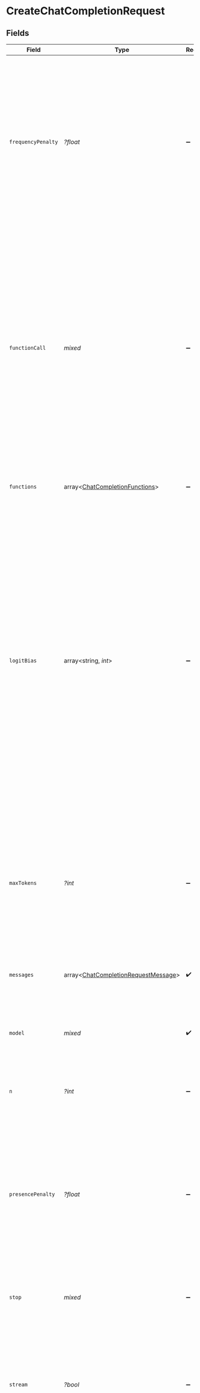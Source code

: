 # CreateChatCompletionRequest


## Fields

| Field                                                                                                                                                                                                                                                                                                                                                                                                                                                                                                                      | Type                                                                                                                                                                                                                                                                                                                                                                                                                                                                                                                       | Required                                                                                                                                                                                                                                                                                                                                                                                                                                                                                                                   | Description                                                                                                                                                                                                                                                                                                                                                                                                                                                                                                                | Example                                                                                                                                                                                                                                                                                                                                                                                                                                                                                                                    |
| -------------------------------------------------------------------------------------------------------------------------------------------------------------------------------------------------------------------------------------------------------------------------------------------------------------------------------------------------------------------------------------------------------------------------------------------------------------------------------------------------------------------------- | -------------------------------------------------------------------------------------------------------------------------------------------------------------------------------------------------------------------------------------------------------------------------------------------------------------------------------------------------------------------------------------------------------------------------------------------------------------------------------------------------------------------------- | -------------------------------------------------------------------------------------------------------------------------------------------------------------------------------------------------------------------------------------------------------------------------------------------------------------------------------------------------------------------------------------------------------------------------------------------------------------------------------------------------------------------------- | -------------------------------------------------------------------------------------------------------------------------------------------------------------------------------------------------------------------------------------------------------------------------------------------------------------------------------------------------------------------------------------------------------------------------------------------------------------------------------------------------------------------------- | -------------------------------------------------------------------------------------------------------------------------------------------------------------------------------------------------------------------------------------------------------------------------------------------------------------------------------------------------------------------------------------------------------------------------------------------------------------------------------------------------------------------------- |
| `frequencyPenalty`                                                                                                                                                                                                                                                                                                                                                                                                                                                                                                         | *?float*                                                                                                                                                                                                                                                                                                                                                                                                                                                                                                                   | :heavy_minus_sign:                                                                                                                                                                                                                                                                                                                                                                                                                                                                                                         | Number between -2.0 and 2.0. Positive values penalize new tokens based on their existing frequency in the text so far, decreasing the model's likelihood to repeat the same line verbatim.<br/><br/>[See more information about frequency and presence penalties.](/docs/api-reference/parameter-details)<br/>                                                                                                                                                                                                             |                                                                                                                                                                                                                                                                                                                                                                                                                                                                                                                            |
| `functionCall`                                                                                                                                                                                                                                                                                                                                                                                                                                                                                                             | *mixed*                                                                                                                                                                                                                                                                                                                                                                                                                                                                                                                    | :heavy_minus_sign:                                                                                                                                                                                                                                                                                                                                                                                                                                                                                                         | Controls how the model responds to function calls. "none" means the model does not call a function, and responds to the end-user. "auto" means the model can pick between an end-user or calling a function.  Specifying a particular function via `{"name":\ "my_function"}` forces the model to call that function. "none" is the default when no functions are present. "auto" is the default if functions are present.                                                                                                 |                                                                                                                                                                                                                                                                                                                                                                                                                                                                                                                            |
| `functions`                                                                                                                                                                                                                                                                                                                                                                                                                                                                                                                | array<[ChatCompletionFunctions](../../models/shared/ChatCompletionFunctions.md)>                                                                                                                                                                                                                                                                                                                                                                                                                                           | :heavy_minus_sign:                                                                                                                                                                                                                                                                                                                                                                                                                                                                                                         | A list of functions the model may generate JSON inputs for.                                                                                                                                                                                                                                                                                                                                                                                                                                                                |                                                                                                                                                                                                                                                                                                                                                                                                                                                                                                                            |
| `logitBias`                                                                                                                                                                                                                                                                                                                                                                                                                                                                                                                | array<string, *int*>                                                                                                                                                                                                                                                                                                                                                                                                                                                                                                       | :heavy_minus_sign:                                                                                                                                                                                                                                                                                                                                                                                                                                                                                                         | Modify the likelihood of specified tokens appearing in the completion.<br/><br/>Accepts a json object that maps tokens (specified by their token ID in the tokenizer) to an associated bias value from -100 to 100. Mathematically, the bias is added to the logits generated by the model prior to sampling. The exact effect will vary per model, but values between -1 and 1 should decrease or increase likelihood of selection; values like -100 or 100 should result in a ban or exclusive selection of the relevant token.<br/> |                                                                                                                                                                                                                                                                                                                                                                                                                                                                                                                            |
| `maxTokens`                                                                                                                                                                                                                                                                                                                                                                                                                                                                                                                | *?int*                                                                                                                                                                                                                                                                                                                                                                                                                                                                                                                     | :heavy_minus_sign:                                                                                                                                                                                                                                                                                                                                                                                                                                                                                                         | The maximum number of [tokens](/tokenizer) to generate in the chat completion.<br/><br/>The total length of input tokens and generated tokens is limited by the model's context length. [Example Python code](https://github.com/openai/openai-cookbook/blob/main/examples/How_to_count_tokens_with_tiktoken.ipynb) for counting tokens.<br/>                                                                                                                                                                              |                                                                                                                                                                                                                                                                                                                                                                                                                                                                                                                            |
| `messages`                                                                                                                                                                                                                                                                                                                                                                                                                                                                                                                 | array<[ChatCompletionRequestMessage](../../models/shared/ChatCompletionRequestMessage.md)>                                                                                                                                                                                                                                                                                                                                                                                                                                 | :heavy_check_mark:                                                                                                                                                                                                                                                                                                                                                                                                                                                                                                         | A list of messages comprising the conversation so far. [Example Python code](https://github.com/openai/openai-cookbook/blob/main/examples/How_to_format_inputs_to_ChatGPT_models.ipynb).                                                                                                                                                                                                                                                                                                                                   |                                                                                                                                                                                                                                                                                                                                                                                                                                                                                                                            |
| `model`                                                                                                                                                                                                                                                                                                                                                                                                                                                                                                                    | *mixed*                                                                                                                                                                                                                                                                                                                                                                                                                                                                                                                    | :heavy_check_mark:                                                                                                                                                                                                                                                                                                                                                                                                                                                                                                         | ID of the model to use. See the [model endpoint compatibility](/docs/models/model-endpoint-compatibility) table for details on which models work with the Chat API.                                                                                                                                                                                                                                                                                                                                                        |                                                                                                                                                                                                                                                                                                                                                                                                                                                                                                                            |
| `n`                                                                                                                                                                                                                                                                                                                                                                                                                                                                                                                        | *?int*                                                                                                                                                                                                                                                                                                                                                                                                                                                                                                                     | :heavy_minus_sign:                                                                                                                                                                                                                                                                                                                                                                                                                                                                                                         | How many chat completion choices to generate for each input message.                                                                                                                                                                                                                                                                                                                                                                                                                                                       | 1                                                                                                                                                                                                                                                                                                                                                                                                                                                                                                                          |
| `presencePenalty`                                                                                                                                                                                                                                                                                                                                                                                                                                                                                                          | *?float*                                                                                                                                                                                                                                                                                                                                                                                                                                                                                                                   | :heavy_minus_sign:                                                                                                                                                                                                                                                                                                                                                                                                                                                                                                         | Number between -2.0 and 2.0. Positive values penalize new tokens based on whether they appear in the text so far, increasing the model's likelihood to talk about new topics.<br/><br/>[See more information about frequency and presence penalties.](/docs/api-reference/parameter-details)<br/>                                                                                                                                                                                                                          |                                                                                                                                                                                                                                                                                                                                                                                                                                                                                                                            |
| `stop`                                                                                                                                                                                                                                                                                                                                                                                                                                                                                                                     | *mixed*                                                                                                                                                                                                                                                                                                                                                                                                                                                                                                                    | :heavy_minus_sign:                                                                                                                                                                                                                                                                                                                                                                                                                                                                                                         | Up to 4 sequences where the API will stop generating further tokens.<br/>                                                                                                                                                                                                                                                                                                                                                                                                                                                  |                                                                                                                                                                                                                                                                                                                                                                                                                                                                                                                            |
| `stream`                                                                                                                                                                                                                                                                                                                                                                                                                                                                                                                   | *?bool*                                                                                                                                                                                                                                                                                                                                                                                                                                                                                                                    | :heavy_minus_sign:                                                                                                                                                                                                                                                                                                                                                                                                                                                                                                         | If set, partial message deltas will be sent, like in ChatGPT. Tokens will be sent as data-only [server-sent events](https://developer.mozilla.org/en-US/docs/Web/API/Server-sent_events/Using_server-sent_events#Event_stream_format) as they become available, with the stream terminated by a `data: [DONE]` message. [Example Python code](https://github.com/openai/openai-cookbook/blob/main/examples/How_to_stream_completions.ipynb).<br/>                                                                          |                                                                                                                                                                                                                                                                                                                                                                                                                                                                                                                            |
| `temperature`                                                                                                                                                                                                                                                                                                                                                                                                                                                                                                              | *?float*                                                                                                                                                                                                                                                                                                                                                                                                                                                                                                                   | :heavy_minus_sign:                                                                                                                                                                                                                                                                                                                                                                                                                                                                                                         | What sampling temperature to use, between 0 and 2. Higher values like 0.8 will make the output more random, while lower values like 0.2 will make it more focused and deterministic.<br/><br/>We generally recommend altering this or `top_p` but not both.<br/>                                                                                                                                                                                                                                                           | 1                                                                                                                                                                                                                                                                                                                                                                                                                                                                                                                          |
| `topP`                                                                                                                                                                                                                                                                                                                                                                                                                                                                                                                     | *?float*                                                                                                                                                                                                                                                                                                                                                                                                                                                                                                                   | :heavy_minus_sign:                                                                                                                                                                                                                                                                                                                                                                                                                                                                                                         | An alternative to sampling with temperature, called nucleus sampling, where the model considers the results of the tokens with top_p probability mass. So 0.1 means only the tokens comprising the top 10% probability mass are considered.<br/><br/>We generally recommend altering this or `temperature` but not both.<br/>                                                                                                                                                                                              | 1                                                                                                                                                                                                                                                                                                                                                                                                                                                                                                                          |
| `user`                                                                                                                                                                                                                                                                                                                                                                                                                                                                                                                     | *?string*                                                                                                                                                                                                                                                                                                                                                                                                                                                                                                                  | :heavy_minus_sign:                                                                                                                                                                                                                                                                                                                                                                                                                                                                                                         | A unique identifier representing your end-user, which can help OpenAI to monitor and detect abuse. [Learn more](/docs/guides/safety-best-practices/end-user-ids).<br/>                                                                                                                                                                                                                                                                                                                                                     | user-1234                                                                                                                                                                                                                                                                                                                                                                                                                                                                                                                  |